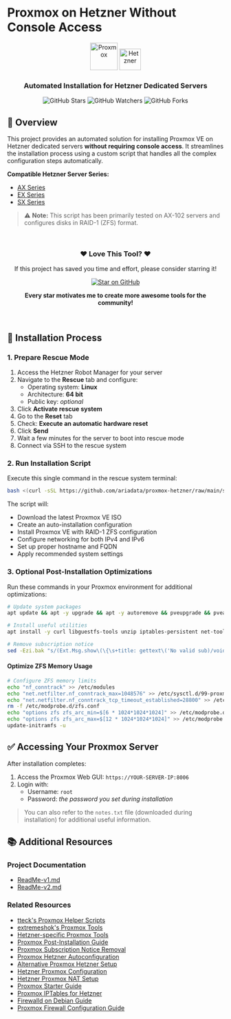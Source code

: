 # Proxmox on Hetzner Without Console Access

<div align="center">
  <img src="https://github.com/ariadata/proxmox-hetzner/raw/main/files/icons/proxmox.png" alt="Proxmox" height="64" /> 
  <img src="https://github.com/ariadata/proxmox-hetzner/raw/main/files/icons/hetzner.png" alt="Hetzner" height="50" />
  <h3>Automated Installation for Hetzner Dedicated Servers</h3>
  
  ![GitHub Stars](https://img.shields.io/github/stars/ariadata/proxmox-hetzner.svg)
  ![GitHub Watchers](https://img.shields.io/github/watchers/ariadata/proxmox-hetzner.svg)
  ![GitHub Forks](https://img.shields.io/github/forks/ariadata/proxmox-hetzner.svg)
</div>

## 📑 Overview

This project provides an automated solution for installing Proxmox VE on Hetzner dedicated servers **without requiring console access**. It streamlines the installation process using a custom script that handles all the complex configuration steps automatically.

**Compatible Hetzner Server Series:**
- [AX Series](https://www.hetzner.com/dedicated-rootserver/matrix-ax)
- [EX Series](https://www.hetzner.com/dedicated-rootserver/matrix-ex)
- [SX Series](https://www.hetzner.com/dedicated-rootserver/matrix-sx)

> ⚠️ **Note:** This script has been primarily tested on AX-102 servers and configures disks in RAID-1 (ZFS) format.

<div align="center">
  <br>
  <h3>❤️ Love This Tool? ❤️</h3>
  <p>If this project has saved you time and effort, please consider starring it!</p>
  <p>
    <a href="https://github.com/ariadata/proxmox-hetzner" target="_blank">
      <img src="https://img.shields.io/github/stars/ariadata/proxmox-hetzner?style=social" alt="Star on GitHub">
    </a>
  </p>
  <p><b>Every star motivates me to create more awesome tools for the community!</b></p>
  <br>
</div>

## 🚀 Installation Process

### 1. Prepare Rescue Mode

1. Access the Hetzner Robot Manager for your server
2. Navigate to the **Rescue** tab and configure:
   - Operating system: **Linux**
   - Architecture: **64 bit**
   - Public key: *optional*
3. Click **Activate rescue system**
4. Go to the **Reset** tab
5. Check: **Execute an automatic hardware reset**
6. Click **Send**
7. Wait a few minutes for the server to boot into rescue mode
8. Connect via SSH to the rescue system

### 2. Run Installation Script

Execute this single command in the rescue system terminal:

```bash
bash <(curl -sSL https://github.com/ariadata/proxmox-hetzner/raw/main/scripts/pve-install.sh)
```

The script will:
- Download the latest Proxmox VE ISO
- Create an auto-installation configuration
- Install Proxmox VE with RAID-1 ZFS configuration
- Configure networking for both IPv4 and IPv6
- Set up proper hostname and FQDN
- Apply recommended system settings

### 3. Optional Post-Installation Optimizations

Run these commands in your Proxmox environment for additional optimizations:

```bash
# Update system packages
apt update && apt -y upgrade && apt -y autoremove && pveupgrade && pveam update

# Install useful utilities
apt install -y curl libguestfs-tools unzip iptables-persistent net-tools

# Remove subscription notice
sed -Ezi.bak "s/(Ext.Msg.show\(\{\s+title: gettext\('No valid sub)/void\(\{ \/\/\1/g" /usr/share/javascript/proxmox-widget-toolkit/proxmoxlib.js && systemctl restart pveproxy.service
```

#### Optimize ZFS Memory Usage

```bash
# Configure ZFS memory limits
echo "nf_conntrack" >> /etc/modules
echo "net.netfilter.nf_conntrack_max=1048576" >> /etc/sysctl.d/99-proxmox.conf
echo "net.netfilter.nf_conntrack_tcp_timeout_established=28800" >> /etc/sysctl.d/99-proxmox.conf
rm -f /etc/modprobe.d/zfs.conf
echo "options zfs zfs_arc_min=$[6 * 1024*1024*1024]" >> /etc/modprobe.d/99-zfs.conf
echo "options zfs zfs_arc_max=$[12 * 1024*1024*1024]" >> /etc/modprobe.d/99-zfs.conf
update-initramfs -u
```

## ✅ Accessing Your Proxmox Server

After installation completes:

1. Access the Proxmox Web GUI: `https://YOUR-SERVER-IP:8006`
2. Login with:
   - Username: `root`
   - Password: *the password you set during installation*

> You can also refer to the `notes.txt` file (downloaded during installation) for additional useful information.

## 📚 Additional Resources

### Project Documentation
- [ReadMe-v1.md](https://github.com/ariadata/proxmox-hetzner/blob/main/README-v1.md)
- [ReadMe-v2.md](https://github.com/ariadata/proxmox-hetzner/blob/main/README-v2.md)

### Related Resources
- [tteck's Proxmox Helper Scripts](https://tteck.github.io/Proxmox/)
- [extremeshok's Proxmox Tools](https://github.com/extremeshok/xshok-proxmox)
- [Hetzner-specific Proxmox Tools](https://github.com/extremeshok/xshok-proxmox/tree/master/hetzner)
- [Proxmox Post-Installation Guide](https://88plug.com/linux/what-to-do-after-you-install-proxmox/)
- [Proxmox Subscription Notice Removal](https://gist.github.com/gushmazuko/9208438b7be6ac4e6476529385047bbb)
- [Proxmox Hetzner Autoconfiguration](https://github.com/johnknott/proxmox-hetzner-autoconfigure)
- [Alternative Proxmox Hetzner Setup](https://github.com/CasCas2/proxmox-hetzner)
- [Hetzner Proxmox Configuration](https://github.com/west17m/hetzner-proxmox)
- [Hetzner Proxmox NAT Setup](https://github.com/SOlangsam/hetzner-proxmox-nat)
- [Proxmox Starter Guide](https://github.com/HoleInTheSeat/ProxmoxStater)
- [Proxmox IPTables for Hetzner](https://github.com/rloyaute/proxmox-iptables-hetzner)
- [Firewalld on Debian Guide](https://computingforgeeks.com/how-to-install-and-configure-firewalld-on-debian/)
- [Proxmox Firewall Configuration Guide](https://www.virtualizationhowto.com/2022/10/proxmox-firewall-rules-configuration/)
